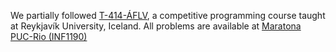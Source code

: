 We partially followed [T-414-ÁFLV](https://algo.is/competitive-programming-course/), a competitive programming course taught at Reykjavík University, Iceland.
All problems are available at [Maratona PUC-Rio (INF1190)](https://vjudge.net/group/inf1190)
